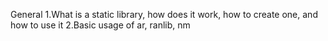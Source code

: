 General
1.What is a static library, how does it work, how to create one, and how to use it
2.Basic usage of ar, ranlib, nm

